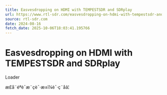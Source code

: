 ```yaml
---
title: Easvesdropping on HDMI with TEMPESTSDR and SDRplay
url: https://www.rtl-sdr.com/easvesdropping-on-hdmi-with-tempestsdr-and-sdrplay/
source: rtl-sdr.com
date: 2024-08-16
fetch_date: 2025-10-06T18:03:41.195766
---
```


# Easvesdropping on HDMI with TEMPESTSDR and SDRplay

Loader

æ­£å¨éªè¯æ¨çè¯·æ±ï¼è¯·ç¨åâ¦